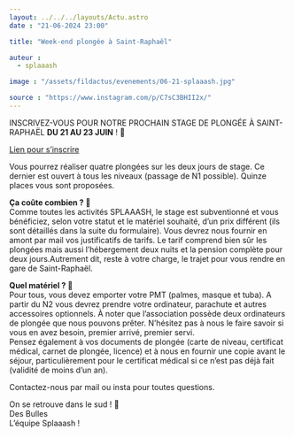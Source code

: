 ```yaml
---
layout: ../../../layouts/Actu.astro
date : "21-06-2024 23:00"

title: "Week-end plongée à Saint-Raphaêl"

auteur :
  - splaaash

image : "/assets/fildactus/evenements/06-21-splaaash.jpg"

source : "https://www.instagram.com/p/C7sC3BHII2x/"
---
```


INSCRIVEZ-VOUS POUR NOTRE PROCHAIN STAGE DE PLONGÉE À SAINT-RAPHAËL __DU 21 AU 23 JUIN__ ! 🐠

[Lien pour s’inscrire](https://forms.gle/LY1MoTUhA3SD3ELZ8)

Vous pourrez réaliser quatre plongées sur les deux jours de stage. Ce dernier est ouvert à tous les niveaux (passage de N1 possible). Quinze places vous sont proposées.

__Ça coûte combien ? 💸__  
Comme toutes les activités SPLAAASH, le stage est subventionné et vous bénéficiez, selon votre statut et le matériel souhaité, d’un prix différent (ils sont détaillés dans la suite du formulaire). Vous devrez nous fournir en amont par mail vos justificatifs de tarifs. Le tarif comprend bien sûr les plongées mais aussi l’hébergement deux nuits et la pension complète pour deux jours.Autrement dit, reste à votre charge, le trajet pour vous rendre en gare de Saint-Raphaël.

__Quel matériel ? 🤿__  
Pour tous, vous devez emporter votre PMT (palmes, masque et tuba). A partir du N2 vous devrez prendre votre ordinateur, parachute et autres accessoires optionnels. À noter que l’association possède deux ordinateurs de plongée que nous pouvons prêter. N’hésitez pas à nous le faire savoir si vous en avez besoin, premier arrivé, premier servi.  
Pensez également à vos documents de plongée (carte de niveau, certificat médical, carnet de plongée, licence) et à nous en fournir une copie avant le séjour, particulièrement pour le certificat médical si ce n’est pas déjà fait (validité de moins d’un an).

Contactez-nous par mail ou insta pour toutes questions.

On se retrouve dans le sud ! 🐬  
Des Bulles  
L’équipe Splaaash !
